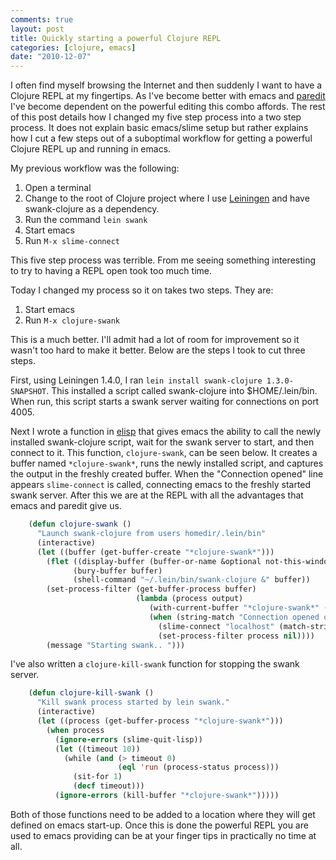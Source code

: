 ```yaml
---
comments: true
layout: post
title: Quickly starting a powerful Clojure REPL
categories: [clojure, emacs]
date: "2010-12-07"
---
```


I often find myself browsing the Internet and then suddenly I want to have a Clojure REPL at my fingertips. As I've become better with emacs and [paredit](http://www.emacswiki.org/ParEdit) I've become dependent on the powerful editing this combo affords. The rest of this post details how I changed my five step process into a two step process. It does not explain basic emacs/slime setup but rather explains how I cut a few steps out of a suboptimal workflow for getting a powerful Clojure REPL up and running in emacs.

My previous workflow was the following:

1. Open a terminal
2. Change to the root of Clojure project where I use [Leiningen](https://github.com/technomancy/leiningen) and have swank-clojure as a dependency.
3. Run the command `lein swank`
4. Start emacs
5. Run `M-x slime-connect`

This five step process was terrible. From me seeing something interesting to try to having a REPL open took too much time.

Today I changed my process so it on takes two steps. They are:

1. Start emacs
2. Run `M-x clojure-swank`

This is a much better. I'll admit had a lot of room for improvement so it wasn't too hard to make it better. Below are the steps I took to cut three steps.

First, using Leiningen 1.4.0, I ran `lein install swank-clojure 1.3.0-SNAPSHOT`. This installed a script called swank-clojure into $HOME/.lein/bin. When run, this script starts a swank server waiting for connections on port 4005.

Next I wrote a function in [elisp](http://en.wikipedia.org/wiki/Emacs_Lisp) that gives emacs the ability to call the newly installed swank-clojure script, wait for the swank server to start, and then connect to it. This function, `clojure-swank`, can be seen below. It creates a buffer named `*clojure-swank*`, runs the newly installed script, and captures the output in the freshly created buffer. When the "Connection opened" line appears `slime-connect` is called, connecting emacs to the freshly started swank server. After this we are at the REPL with all the advantages that emacs and paredit give us.

``` cl
    (defun clojure-swank ()
      "Launch swank-clojure from users homedir/.lein/bin"
      (interactive)
      (let ((buffer (get-buffer-create "*clojure-swank*")))
        (flet ((display-buffer (buffer-or-name &optional not-this-window frame) nil))
              (bury-buffer buffer)
              (shell-command "~/.lein/bin/swank-clojure &" buffer))
        (set-process-filter (get-buffer-process buffer)
                            (lambda (process output)
                               (with-current-buffer "*clojure-swank*" (insert output))
                               (when (string-match "Connection opened on local port +\\([0-9]+\\)" output)
                                 (slime-connect "localhost" (match-string 1 output))
                                 (set-process-filter process nil))))
        (message "Starting swank.. ")))
```

I've also written a `clojure-kill-swank` function for stopping the swank server.

``` cl
    (defun clojure-kill-swank ()
      "Kill swank process started by lein swank."
      (interactive)
      (let ((process (get-buffer-process "*clojure-swank*")))
        (when process
          (ignore-errors (slime-quit-lisp))
          (let ((timeout 10))
            (while (and (> timeout 0)
                        (eql 'run (process-status process)))
              (sit-for 1)
              (decf timeout)))
          (ignore-errors (kill-buffer "*clojure-swank*")))))
```

Both of those functions need to be added to a location where they will get defined on emacs start-up. Once this is done the powerful REPL you are used to emacs providing can be at your finger tips in practically no time at all.

